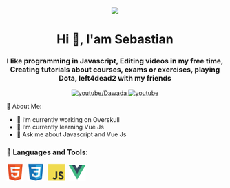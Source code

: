 

<div id="header" align="center">
  <img src="https://media.giphy.com/media/g37mGHexrv5ug/giphy.gif" width="200"/>
  <h1 align="center">Hi 👋, I'am Sebastian</h1>
  <h3 align="center">
    I like programming in Javascript, Editing videos in my free time, Creating tutorials about courses, exams or exercises, playing Dota, left4dead2 with my friends
  </h3>
</div>

<div id="badges" align="center">
  <a href="https://www.youtube.com/channel/UCuQmYExjgDG4LES0ukKFp4Q" target="_blank">
  <img src="https://img.shields.io/youtube/channel/views/UCuQmYExjgDG4LES0ukKFp4Q?logo=youtube&logoColor=red&style=for-the-badge" alt="youtube/Dawada" />
  </a>
  <a href="https://www.youtube.com/channel/UCuQmYExjgDG4LES0ukKFp4Q" target="_blank">
  <img src="https://img.shields.io/youtube/channel/subscribers/UCuQmYExjgDG4LES0ukKFp4Q?logo=youtube&logoColor=red&style=for-the-badge" alt="youtube" />
  </a>
</div>

🐰 About Me:

- 🔭 I’m currently working on Overskull
- 🌱 I’m currently learning Vue Js
- 💬 Ask me about Javascript and Vue Js

<div align="left">
  <h3>🔨 Languages and Tools: </h3>
  <div>
    <img src="https://github.com/devicons/devicon/blob/master/icons/html5/html5-original.svg" title="HTML5" alt="HTML5" width="40" height="40"/>&nbsp;
    <img src="https://github.com/devicons/devicon/blob/master/icons/css3/css3-original.svg" title="CSS" alt="CSS" width="40" height="40"/>&nbsp;
    <img src="https://github.com/devicons/devicon/blob/master/icons/javascript/javascript-original.svg" title="js" alt="js" width="40" height="40"/>&nbsp;
    <img src="https://github.com/devicons/devicon/blob/master/icons/vuejs/vuejs-original.svg" title="vue" alt="vue" width="40" height="40"/>&nbsp;
  </div>
</div>


